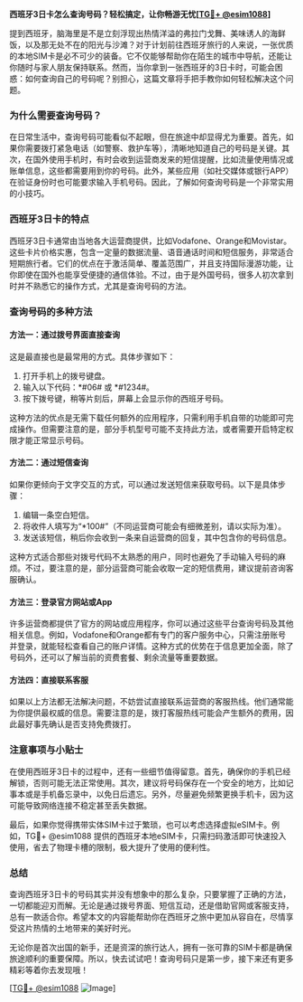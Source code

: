 **西班牙3日卡怎么查询号码？轻松搞定，让你畅游无忧[[TG💪+ @esim1088](https://t.me/s/esim1088)]**

提到西班牙，脑海里是不是立刻浮现出热情洋溢的弗拉门戈舞、美味诱人的海鲜饭，以及那无处不在的阳光与沙滩？对于计划前往西班牙旅行的人来说，一张优质的本地SIM卡是必不可少的装备。它不仅能够帮助你在陌生的城市中导航，还能让你随时与家人朋友保持联系。然而，当你拿到一张西班牙的3日卡时，可能会困惑：如何查询自己的号码呢？别担心，这篇文章将手把手教你如何轻松解决这个问题。

### 为什么需要查询号码？

在日常生活中，查询号码可能看似不起眼，但在旅途中却显得尤为重要。首先，如果你需要拨打紧急电话（如警察、救护车等），清晰地知道自己的号码是关键。其次，在国外使用手机时，有时会收到运营商发来的短信提醒，比如流量使用情况或账单信息，这些都需要用到你的号码。此外，某些应用（如社交媒体或银行APP）在验证身份时也可能要求输入手机号码。因此，了解如何查询号码是一个非常实用的小技巧。

### 西班牙3日卡的特点

西班牙3日卡通常由当地各大运营商提供，比如Vodafone、Orange和Movistar。这些卡片价格实惠，包含一定量的数据流量、语音通话时间和短信服务，非常适合短期旅行者。它们的优点在于激活简单、覆盖范围广，并且支持国际漫游功能，让你即使在国外也能享受便捷的通信体验。不过，由于是外国号码，很多人初次拿到时并不熟悉它的操作方式，尤其是查询号码的方法。

### 查询号码的多种方法

#### 方法一：通过拨号界面直接查询
这是最直接也是最常用的方式。具体步骤如下：
1. 打开手机上的拨号键盘。
2. 输入以下代码：*#06# 或 *#1234#。
3. 按下拨号键，稍等片刻后，屏幕上会显示你的西班牙号码。

这种方法的优点是无需下载任何额外的应用程序，只需利用手机自带的功能即可完成操作。但需要注意的是，部分手机型号可能不支持此方法，或者需要开启特定权限才能正常显示号码。

#### 方法二：通过短信查询
如果你更倾向于文字交互的方式，可以通过发送短信来获取号码。以下是具体步骤：
1. 编辑一条空白短信。
2. 将收件人填写为“*100#”（不同运营商可能会有细微差别，请以实际为准）。
3. 发送该短信，稍后你会收到一条来自运营商的回复，其中包含你的号码信息。

这种方式适合那些对拨号代码不太熟悉的用户，同时也避免了手动输入号码的麻烦。不过，要注意的是，部分运营商可能会收取一定的短信费用，建议提前咨询客服确认。

#### 方法三：登录官方网站或App
许多运营商都提供了官方的网站或应用程序，你可以通过这些平台查询号码及其他相关信息。例如，Vodafone和Orange都有专门的客户服务中心，只需注册账号并登录，就能轻松查看自己的账户详情。这种方式的优势在于信息更加全面，除了号码外，还可以了解当前的资费套餐、剩余流量等重要数据。

#### 方法四：直接联系客服
如果以上方法都无法解决问题，不妨尝试直接联系运营商的客服热线。他们通常能为你提供最权威的信息。需要注意的是，拨打客服热线可能会产生额外的费用，因此最好事先确认是否支持免费拨打。

### 注意事项与小贴士

在使用西班牙3日卡的过程中，还有一些细节值得留意。首先，确保你的手机已经解锁，否则可能无法正常使用。其次，建议将号码保存在一个安全的地方，比如记事本或是手机备忘录中，以免日后遗忘。另外，尽量避免频繁更换手机卡，因为这可能导致网络连接不稳定甚至丢失数据。

最后，如果你觉得携带实体SIM卡过于繁琐，也可以考虑选择虚拟eSIM卡。例如，TG💪+ @esim1088 提供的西班牙本地eSIM卡，只需扫码激活即可快速投入使用，省去了物理卡槽的限制，极大提升了使用的便利性。

### 总结

查询西班牙3日卡的号码其实并没有想象中的那么复杂，只要掌握了正确的方法，一切都能迎刃而解。无论是通过拨号界面、短信互动，还是借助官网或客服支持，总有一款适合你。希望本文的内容能帮助你在西班牙之旅中更加从容自在，尽情享受这片热情的土地带来的美好时光。

无论你是首次出国的新手，还是资深的旅行达人，拥有一张可靠的SIM卡都是确保旅途顺利的重要保障。所以，快去试试吧！查询号码只是第一步，接下来还有更多精彩等着你去发现哦！

[[TG💪+ @esim1088](https://t.me/s/esim1088) ![Image](https://i.postimg.cc/4NQfJmqS/Snipaste-2025-05-13-00-14-12.png)]